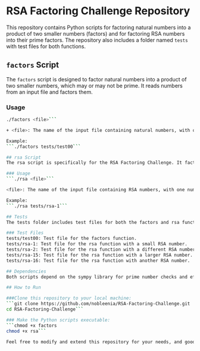 # RSA Factoring Challenge Repository

This repository contains Python scripts for factoring natural numbers into a product of two smaller numbers (factors) and for factoring RSA numbers into their prime factors. The repository also includes a folder named `tests` with test files for both functions.

## `factors` Script

The `factors` script is designed to factor natural numbers into a product of two smaller numbers, which may or may not be prime. It reads numbers from an input file and factors them.

### Usage

```bash
./factors <file>```

+ <file>: The name of the input file containing natural numbers, with one number per line.

Example:
```./factors tests/test00```

## rsa Script
The rsa script is specifically for the RSA Factoring Challenge. It factors RSA numbers into their prime factors, and it only works if there are exactly two prime factors for the given number.

### Usage
```./rsa <file>```

<file>: The name of the input file containing RSA numbers, with one number per line.

Example:
```./rsa tests/rsa-1```

## Tests
The tests folder includes test files for both the factors and rsa functions. You can use these test files to check the functionality of the scripts.

### Test Files  
tests/test00: Test file for the factors function.  
tests/rsa-1: Test file for the rsa function with a small RSA number.  
tests/rsa-2: Test file for the rsa function with a different RSA number.  
tests/rsa-15: Test file for the rsa function with a larger RSA number.  
tests/rsa-16: Test file for the rsa function with another RSA number.

## Dependencies
Both scripts depend on the sympy library for prime number checks and efficient factorization. Ensure you have sympy installed on your system before running the scripts.

## How to Run

###Clone this repository to your local machine:
```git clone https://github.com/nobleenia/RSA-Factoring-Challenge.git
cd RSA-Factoring-Challenge```

### Make the Python scripts executable:
```chmod +x factors
chmod +x rsa```

Feel free to modify and extend this repository for your needs, and good luck with the RSA Factoring Challenge!